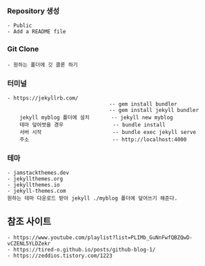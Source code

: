 ### Repository 생성
    - Public
    - Add a README file


### Git Clone 
    - 원하는 폴더에 깃 클론 하기


### 터미널 
    - https://jekyllrb.com/
                                     -- gem install bundler 
                                     -- gem install jekyll bundler
        jekyll myblog 폴더에 설치       -- jekyll new myblog 
        테마 덮어썻을 경우                -- bundle install
        서버 시작                       -- bundle exec jekyll serve
        주소                           -- http://localhost:4000


### 테마
    - jamstackthemes.dev
    - jekyllthemes.org
    - jekyllthemes.io
    - jekyll-themes.com
    원하는 테마 다운로드 받아 jekyll ./myblog 폴더에 덮어쓰기 해준다.


## 참조 사이트
    - https://www.youtube.com/playlist?list=PLIMb_GuNnFwfQBZQwD-vCZENL5YLDZekr
    - https://tired-o.github.io/posts/github-blog-1/
    - https://zeddios.tistory.com/1223